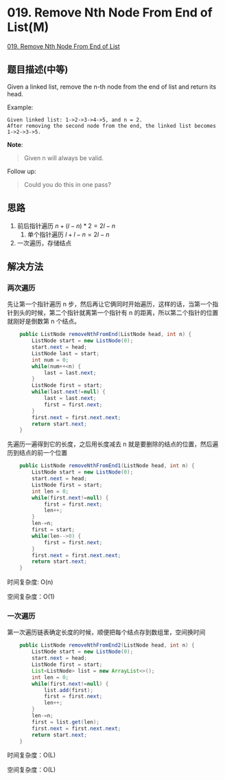 # 019. Remove Nth Node From End of List(M)
[019. Remove Nth Node From End of List](https://leetcode-cn.com/problems/remove-nth-node-from-end-of-list/)

## 题目描述(中等)

Given a linked list, remove the n-th node from the end of list and return its head.

Example:
```
Given linked list: 1->2->3->4->5, and n = 2.
After removing the second node from the end, the linked list becomes 1->2->3->5.
```
**Note**:
> Given n will always be valid.

Follow up:

> Could you do this in one pass?

## 思路

1. 前后指针遍历 $n+(l-n)*2 = 2l - n$
    1. 单个指针遍历 $l+l-n = 2l - n$
2. 一次遍历，存储结点


## 解决方法

### 两次遍历

先让第一个指针遍历 n 步，然后再让它俩同时开始遍历，这样的话，当第一个指针到头的时候，第二个指针就离第一个指针有 n 的距离，所以第二个指针的位置就刚好是倒数第 n 个结点。

```java
    public ListNode removeNthFromEnd(ListNode head, int n) {
        ListNode start = new ListNode(0);
        start.next = head;
    	ListNode last = start;
        int num = 0;
    	while(num++<n) {
    		last = last.next;
    	}
    	ListNode first = start;
    	while(last.next!=null) {
    		last = last.next;
    		first = first.next;
    	}
    	first.next = first.next.next;
    	return start.next;
    }
```

先遍历一遍得到它的长度，之后用长度减去 n 就是要删除的结点的位置，然后遍历到结点的前一个位置

```java
    public ListNode removeNthFromEnd1(ListNode head, int n) {
        ListNode start = new ListNode(0);
        start.next = head;
    	ListNode first = start;
    	int len = 0;
        while(first.next!=null) {
    		first = first.next;
    		len++;
    	}
    	len-=n;
    	first = start;
    	while(len-->0) {
    		first = first.next;
    	}
    	first.next = first.next.next;
    	return start.next;
    }
```

时间复杂度: O(n)

空间复杂度：O(1)

### 一次遍历

第一次遍历链表确定长度的时候，顺便把每个结点存到数组里，空间换时间

```java
    public ListNode removeNthFromEnd2(ListNode head, int n) {
        ListNode start = new ListNode(0);
        start.next = head;
    	ListNode first = start;
    	List<ListNode> list = new ArrayList<>();
    	int len = 0;
        while(first.next!=null) {
        	list.add(first);
    		first = first.next;
    		len++;
    	}
    	len-=n;
    	first = list.get(len);
    	first.next = first.next.next;
    	return start.next;
    }
```
时间复杂度：O(L)

空间复杂度：O(L)




